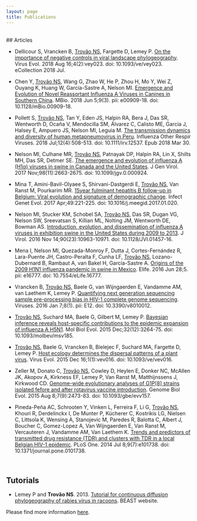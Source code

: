 ```yaml
---
layout: page
title: Publications
---
```

<br>
## Articles

* Dellicour S, Vrancken B, <u>Trovão NS</u>, Fargette D, Lemey P. [On the importance of negative controls in viral landscape phylogeography](https://academic.oup.com/ve/article/4/2/vey023/5075341). Virus Evol. 2018 Aug 16;4(2):vey023. doi: 10.1093/ve/vey023. eCollection 2018 Jul.

* Chen Y, <u>Trovão NS</u>, Wang G, Zhao W, He P, Zhou H, Mo Y, Wei Z, Ouyang K, Huang W, García-Sastre A, Nelson MI. [Emergence and Evolution of Novel Reassortant Influenza A Viruses in Canines in Southern China](https://mbio.asm.org/content/9/3/e00909-18). MBio. 2018 Jun 5;9(3). pii: e00909-18. doi: 10.1128/mBio.00909-18.

* Pollett S, <u>Trovão NS</u>, Tan Y, Eden JS, Halpin RA, Bera J, Das SR, Wentworth D, Ocaña V, Mendocilla SM, Álvarez C, Calisto ME, Garcia J, Halsey E, Ampuero JS, Nelson MI, Leguia M. [The transmission dynamics and diversity of human metapneumovirus in Peru](https://onlinelibrary.wiley.com/doi/full/10.1111/irv.12537). Influenza Other Respir Viruses. 2018 Jul;12(4):508-513. doi: 10.1111/irv.12537. Epub 2018 Mar 30.

* Nelson MI, Culhane MR, <u>Trovão NS</u>, Patnayak DP, Halpin RA, Lin X, Shilts MH, Das SR, Detmer SE. [The emergence and evolution of influenza A (H1α) viruses in swine in Canada and the United States](http://jgv.microbiologyresearch.org/content/journal/jgv/10.1099/jgv.0.000924#tab2). J Gen Virol. 2017 Nov;98(11):2663-2675. doi: 10.1099/jgv.0.000924.  

* Mina T, Amini-Bavil-Olyaee S, Shirvani-Dastgerdi E, <u>Trovão NS</u>, Van Ranst M, Pourkarim MR. [15year fulminant hepatitis B follow-up in Belgium: Viral evolution  and signature of demographic change](http://www.sciencedirect.com/science/article/pii/S1567134817300187). Infect Genet Evol. 2017 Apr;49:221-225. doi: 10.1016/j.meegid.2017.01.020. 

* Nelson MI, Stucker KM, Schobel SA, <u>Trovão NS</u>, Das SR, Dugan VG, Nelson SW, Sreevatsan S, Killian ML, Nolting JM, Wentworth DE, Bowman AS. [Introduction, evolution, and dissemination of influenza A viruses in exhibition swine in the United States during 2009 to 2013](http://jvi.asm.org/content/90/23/10963). J Virol. 2016 Nov 14;90(23):10963-10971. doi: 10.1128/JVI.01457-16.

* Mena I, Nelson MI, Quezada-Monroy F, Dutta J, Cortes-Fernández R, Lara-Puente  JH, Castro-Peralta F, Cunha LF, <u>Trovão NS</u>, Lozano-Dubernard B, Rambaut A, van Bakel H, García-Sastre A. [Origins of the 2009 H1N1 influenza pandemic in swine in Mexico](https://elifesciences.org/articles/16777). Elife. 2016 Jun 28;5. pii: e16777. doi: 10.7554/eLife.16777.   

* Vrancken B, <u>Trovão NS</u>, Baele G, van Wijngaerden E, Vandamme AM, van Laethem K, Lemey P. [Quantifying next generation sequencing sample pre-processing bias in HIV-1 complete genome sequencing](http://www.mdpi.com/1999-4915/8/1/12). Viruses. 2016 Jan 7;8(1). pii: E12. doi: 10.3390/v8010012.

* <u>Trovão NS</u>, Suchard MA, Baele G, Gilbert M, Lemey P. [Bayesian inference reveals host-specific contributions to the epidemic expansion of influenza A H5N1](http://mbe.oxfordjournals.org/content/early/2015/09/03/molbev.msv185.short?rss=1). Mol Biol Evol. 2015 Dec;32(12):3264-75. doi: 10.1093/molbev/msv185.  

* <u>Trovão NS</u>, Baele G, Vrancken B, Bielejec F, Suchard MA, Fargette D, Lemey P. [Host ecology determines the dispersal patterns of a plant virus](http://ve.oxfordjournals.org/content/1/1/vev016). Virus Evol. 2015 Dec 16;1(1):vev016. doi: 10.1093/ve/vev016.

* Zeller M, Donato C, <u>Trovão NS</u>, Cowley D, Heylen E, Donker NC, McAllen JK, Akopov A, Kirkness EF, Lemey P, Van Ranst M, Matthijnssens J, Kirkwood CD. [Genome-wide evolutionary analyses of G1P\[8\] strains isolated fefore and after rotavirus vaccine introduction](http://gbe.oxfordjournals.org/content/early/2015/08/08/gbe.evv157). Genome Biol Evol. 2015 Aug 8;7(9):2473-83. doi: 10.1093/gbe/evv157. 

* Pineda-Peña AC, Schrooten Y, Vinken L, Ferreira F, Li G, <u>Trovão NS</u>, Khouri R,  Derdelinckx I, De Munter P, Kücherer C, Kostrikis LG, Nielsen C, Littsola K, Wensing A, Stanojevic M, Paredes R, Balotta C, Albert J, Boucher C, Gomez-Lopez A, Van Wijngaerden E, Van Ranst M, Vercauteren J, Vandamme AM, Van Laethem K. [Trends and predictors of transmitted drug resistance (TDR) and clusters with TDR  in a local Belgian HIV-1 epidemic](http://journals.plos.org/plosone/article?id=10.1371/journal.pone.0101738). PLoS One. 2014 Jul 8;9(7):e101738. doi: 10.1371/journal.pone.0101738.


<br>

## Tutorials

* Lemey P and <b>Trovão NS</b>. 2013. [Tutorial for continuous diffusion phylogeography of rabies virus in racoons](https://code.google.com/p/beast-mcmc/downloads/detail?name=Continuous_Phylogeography_1.7.5.zip&can=2&q=). BEAST website. 


Please find more information [here](https://scholar.google.be/citations?user=Q8Si6_cAAAAJ&hl=en).
